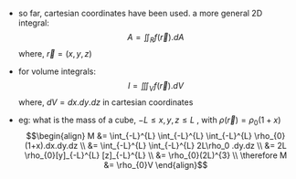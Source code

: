 - so far, cartesian coordinates have been used. a more general 2D integral: $$A = \iint_{R}f(\vec r).dA$$
	where, $\vec r = (x,y,z)$

- for volume integrals: $$I = \iiint_{V} f(\vec r).dV$$
	where, $dV = dx.dy.dz$ in cartesian coordinates

- eg: what is the mass of a cube, $-L \leq x,y,z \leq L$ , with $\rho(\vec r) = \rho_{0}(1+x)$
	$$\begin{align}
	M &= \int_{-L}^{L} \int_{-L}^{L} \int_{-L}^{L} \rho_{0}(1+x).dx.dy.dz \\
	&= \int_{-L}^{L} \int_{-L}^{L} 2L\rho_0 .dy.dz \\
	&= 2L \rho_{0}[y]_{-L}^{L} [z]_{-L}^{L} \\
	&= \rho_{0}(2L)^{3} \\
	\therefore M &= \rho_{0}V
	\end{align}$$

